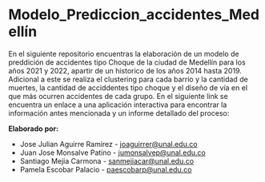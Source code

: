 # Modelo_Prediccion_accidentes_Medellín
En el siguiente repositorio encuentras la elaboración de un modelo de preddición de accidentes tipo Choque de la ciudad de Medellín para los años 2021 y 2022, apartir de un historico de los años 2014 hasta 2019. Adicional a este se realiza el clustering para cada barrio y la cantidad de muertes, la cantidad de acciddentes tipo choque y el diseño de vía en el que más ocurren accidentes de cada grupo. En el siguiente link se encuentra un enlace a una aplicación interactiva para encontrar la información antes mencionada y un informe detallado del proceso: 

**Elaborado por:**
- Jose Julian Aguirre Ramirez - joaguirrer@unal.edu.co
- Juan Jose Monsalve Patino - jumonsalvep@unal.edu.co
- Santiago Mejia Carmona - sanmejiacar@unal.edu.co
- Pamela Escobar Palacio - paescobarp@unal.edu.co
 
